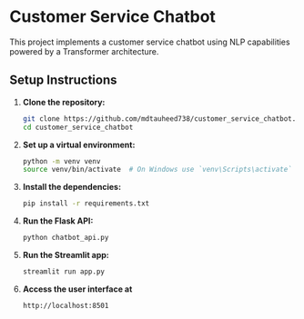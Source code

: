 # Customer Service Chatbot

This project implements a customer service chatbot using NLP capabilities powered by a Transformer architecture.

## Setup Instructions

1. **Clone the repository:**

   ```bash
   git clone https://github.com/mdtauheed738/customer_service_chatbot.git
   cd customer_service_chatbot

2. **Set up a virtual environment:**
    
    ```bash
    python -m venv venv
    source venv/bin/activate  # On Windows use `venv\Scripts\activate`

3. **Install the dependencies:**

    ```bash
    pip install -r requirements.txt

4. **Run the Flask API:**

    ```bash
    python chatbot_api.py

5. **Run the Streamlit app:**

    ```bash
    streamlit run app.py

6. **Access the user interface at**

    ```bash
    http://localhost:8501

